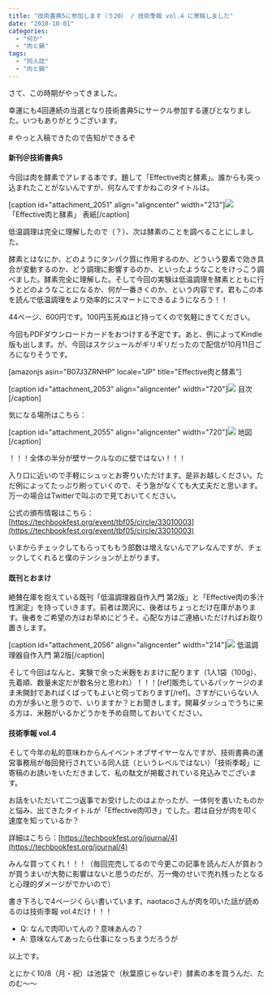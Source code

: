 ```yaml
---
title: "技術書典5に参加します（う20） / 技術季報 vol.4 に寄稿しました"
date: "2018-10-01"
categories: 
  - "何か"
  - "肉と鍋"
tags: 
  - "同人誌"
  - "肉と鍋"
---
```


さて、この時期がやってきました。

幸運にも4回連続の当選となり技術書典5にサークル参加する運びとなりました。いつもありがとうございます。

\# やっと入稿できたので告知ができるぞ

#### 新刊＠技術書典5

今回は肉を酵素でアレする本です。題して「Effective肉と酵素」。誰からも突っ込まれたことがないんですが、何なんですかねこのタイトルは。

\[caption id="attachment\_2051" align="aligncenter" width="213"\][![](https://blog.naotaco.com/wp-content/uploads/2018/10/d36f8e1d9664f5c25293d07b02c62b77-213x300.png)](https://blog.naotaco.com/wp-content/uploads/2018/10/d36f8e1d9664f5c25293d07b02c62b77.png) 「Effective肉と酵素」 表紙\[/caption\]

低温調理は完全に理解したので（？）、次は酵素のことを調べることにしました。

酵素とはなにか、どのようにタンパク質に作用するのか、どういう要素で効き具合が変動するのか、どう調理に影響するのか、といったようなことをけっこう調べました。酵素完全に理解した。そして今回の実験は低温調理を酵素とともに行うとどのようなことになるか、何が一番きくのか、という内容です。君もこの本を読んで低温調理をより効率的にスマートにできるようになろう！！

44ページ、600円です。100円玉死ぬほど持ってくので気軽にきてください。

今回もPDFダウンロードカードをおつけする予定です。あと、例によってKindle版も出します。が、今回はスケジュールがギリギリだったので配信が10月11日ごろになりそうです。

\[amazonjs asin="B07J3ZRNHP" locale="JP" title="Effective肉と酵素"\]

\[caption id="attachment\_2053" align="aligncenter" width="720"\][![](https://blog.naotaco.com/wp-content/uploads/2018/10/toc-720x527.png)](https://blog.naotaco.com/wp-content/uploads/2018/10/toc.png) 目次\[/caption\]

気になる場所はこちら：

\[caption id="attachment\_2055" align="aligncenter" width="720"\][![](https://blog.naotaco.com/wp-content/uploads/2018/10/map-720x174.png)](https://blog.naotaco.com/wp-content/uploads/2018/10/map.png) 地図\[/caption\]

！！！全体の半分が壁サークルなのに壁ではない！！！

入り口に近いので手軽にシュッとお寄りいただけます。是非お越しください。ただ例によってたっぷり刷っていくので、そう急がなくても大丈夫だと思います。万一の場合はTwitterで叫ぶので見ておいてください。

公式の頒布情報はこちら：[https://techbookfest.org/event/tbf05/circle/33010003](https://techbookfest.org/event/tbf05/circle/33010003)

いまからチェックしてもらってももう部数は増えないんでアレなんですが、チェックしてくれると僕のテンションが上がります。

#### 既刊とおまけ

絶賛在庫を抱えている既刊「低温調理器自作入門 第2版」と「Effective肉の多汁性測定」を持っていきます。前者は潤沢に、後者はちょっとだけ在庫があります。後者をご希望の方はお早めにどうそ。心配な方はご連絡いただければお取り置きします。

\[caption id="attachment\_2056" align="aligncenter" width="214"\][![](https://blog.naotaco.com/wp-content/uploads/2018/10/cover-214x300.jpg)](https://blog.naotaco.com/wp-content/uploads/2018/10/cover.jpg) 低温調理器自作入門 第2版\[/caption\]

そして今回はなんと、実験で余った米麹をおまけに配ります（1人1袋（100g）、先着順、数量未定だが数名分と思われ）！！！\[ref\]販売しているパッケージのまま未開封であればくばってもよいと伺っております\[/ref\]。さすがにいらない人の方が多いと思うので、いりますか？とお聞きします。開幕ダッシュでうちに来る方は、米麹がいるかどうかを予め自問しておいてください。

#### 技術季報 vol.4

そして今年の私的意味わからんイベントオブザイヤーなんですが、技術書典の運営事務局が毎回発行されている同人誌（というレベルではない）「技術季報」に寄稿のお誘いをいただきまして、私の駄文が掲載されている見込みでございます。

お話をいただいて二つ返事でお受けしたのはよかったが、一体何を書いたものかと悩み、出てきたタイトルが「Effective肉叩き」でした。君は自分が肉を叩く速度を知っているか？

詳細はこちら：[https://techbookfest.org/journal/4](https://techbookfest.org/journal/4)

みんな買ってくれ！！！（毎回完売してるので今更この記事を読んだ人が買おうが買うまいが大勢に影響はないと思うのだが、万一俺のせいで売れ残ったとなると心理的ダメージがでかいので）

書き下ろしで4ページくらい書いています。naotacoさんが肉を叩いた話が読めるのは技術季報 vol.4だけ！！！

- Q: なんで肉叩いてんの？意味あんの？
- A: 意味なんてあったら仕事になっちまうだろうが

以上です。

とにかく10/8（月・祝）は池袋で（秋葉原じゃないぞ）酵素の本を買うんだ、たのむ～～
